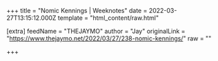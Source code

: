 
+++
title = "Nomic Kennings | Weeknotes"
date = 2022-03-27T13:15:12.000Z
template = "html_content/raw.html"

[extra]
feedName = "THEJAYMO"
author = "Jay"
originalLink = "https://www.thejaymo.net/2022/03/27/238-nomic-kennings/"
raw = ""

+++

